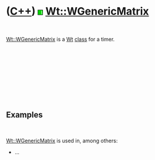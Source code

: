 
 

 

 

 

 

([C++](Cpp.md)) ![Wt](PicWt.png) [Wt::WGenericMatrix](CppWGenericMatrix.md)
=============================================================================

 

[Wt::WGenericMatrix](CppWGenericMatrix.md) is a [Wt](CppWt.md)
[class](CppClass.md) for a timer.

 

 

 

 

 

Examples
--------

 

[Wt::WGenericMatrix](CppWGenericMatrix.md) is used in, among others:

-   ...

 

 

 

 

 

 


